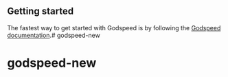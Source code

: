 ## Getting started


The fastest way to get started with Godspeed is by following the [Godspeed documentation](https://docs.mindgrep.com/).# godspeed-new
# godspeed-new
